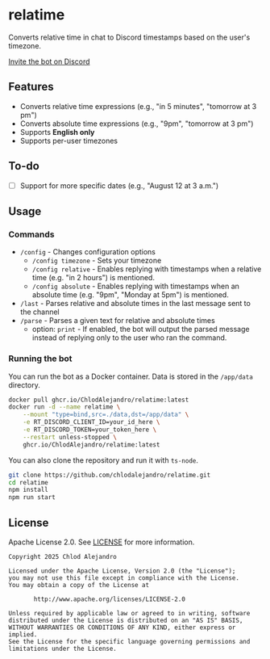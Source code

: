 # relatime
Converts relative time in chat to Discord timestamps based on the user's timezone.

[Invite the bot on Discord](https://discord.com/oauth2/authorize?client_id=1405466156063522937)

## Features
- Converts relative time expressions (e.g., "in 5 minutes", "tomorrow at 3 pm")
- Converts absolute time expressions (e.g., "9pm", "tomorrow at 3 pm")
- Supports **English only**
- Supports per-user timezones

## To-do
- [ ] Support for more specific dates (e.g., "August 12 at 3 a.m.") 

## Usage

### Commands
* `/config` - Changes configuration options
  * `/config timezone` - Sets your timezone
  * `/config relative` - Enables replying with timestamps when a relative time (e.g. "in 2 hours") is mentioned.
  * `/config absolute` - Enables replying with timestamps when an absolute time (e.g. "9pm", "Monday at 5pm") is mentioned.
* `/last` - Parses relative and absolute times in the last message sent to the channel
* `/parse` - Parses a given text for relative and absolute times
  * option: `print` - If enabled, the bot will output the parsed message instead of replying only to the user who ran the command.

### Running the bot

You can run the bot as a Docker container. Data is stored in the `/app/data` directory.
```bash
docker pull ghcr.io/ChlodAlejandro/relatime:latest
docker run -d --name relatime \
    --mount "type=bind,src=./data,dst=/app/data" \
    -e RT_DISCORD_CLIENT_ID=your_id_here \
    -e RT_DISCORD_TOKEN=your_token_here \
    --restart unless-stopped \
    ghcr.io/ChlodAlejandro/relatime:latest
```

You can also clone the repository and run it with `ts-node`.
```bash
git clone https://github.com/chlodalejandro/relatime.git
cd relatime
npm install
npm run start
```

## License
Apache License 2.0. See [LICENSE](LICENSE) for more information.
```
Copyright 2025 Chlod Alejandro

Licensed under the Apache License, Version 2.0 (the "License");
you may not use this file except in compliance with the License.
You may obtain a copy of the License at

       http://www.apache.org/licenses/LICENSE-2.0

Unless required by applicable law or agreed to in writing, software
distributed under the License is distributed on an "AS IS" BASIS,
WITHOUT WARRANTIES OR CONDITIONS OF ANY KIND, either express or implied.
See the License for the specific language governing permissions and
limitations under the License.
```

